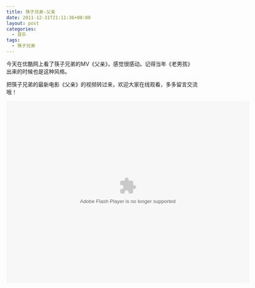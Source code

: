 ```yaml
---
title: 筷子兄弟-父亲
date: 2011-12-31T21:11:36+00:00
layout: post
categories:
  - 音乐
tags:
  - 筷子兄弟
---
```


今天在优酷网上看了筷子兄弟的MV《父亲》，感觉很感动。记得当年《老男孩》出来的时候也是这种风格。

把筷子兄弟的最新电影《父亲》的视频转过来，欢迎大家在线观看，多多留言交流哦！

<embed src="https://play.wasu.cn/pE72.swf" quality="high" width="640" height="480" align="middle" allowScriptAccess="always" allowfullscreen="true" type="application/x-shockwave-flash"></embed>

